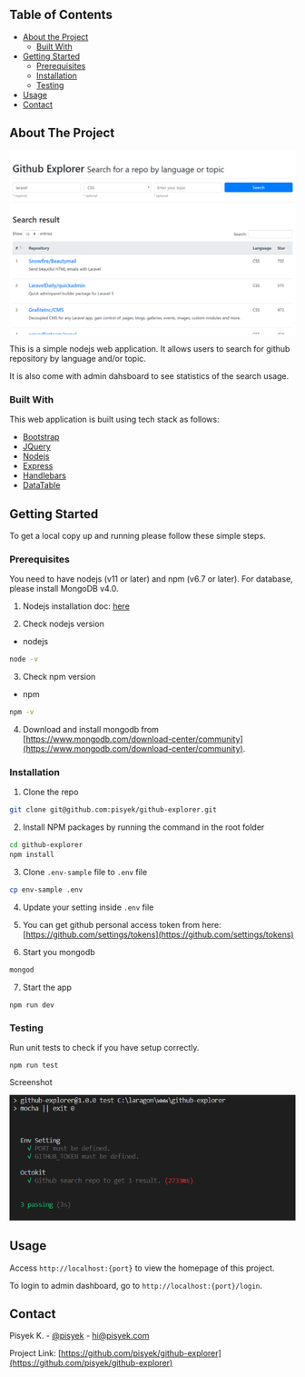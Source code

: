 <!-- TABLE OF CONTENTS -->
## Table of Contents

* [About the Project](#about-the-project)
  * [Built With](#built-with)
* [Getting Started](#getting-started)
  * [Prerequisites](#prerequisites)
  * [Installation](#installation)
  * [Testing](#testing)
* [Usage](#usage)
* [Contact](#contact)



<!-- ABOUT THE PROJECT -->
## About The Project

![screenshot](https://raw.githubusercontent.com/pisyek/github-explorer/master/public/img/screenshot.PNG)

This is a simple nodejs web application. It allows users to search for github repository by language and/or topic.

It is also come with admin dahsboard to see statistics of the search usage.

### Built With

This web application is built using tech stack as follows:
* [Bootstrap](https://getbootstrap.com)
* [JQuery](https://jquery.com)
* [Nodejs](https://nodejs.org)
* [Express](https://expressjs.com)
* [Handlebars](https://handlebarsjs.com)
* [DataTable](https://datatables.net)



<!-- GETTING STARTED -->
## Getting Started

To get a local copy up and running please follow these simple steps.

### Prerequisites

You need to have nodejs (v11 or later) and npm (v6.7 or later). For database, please install MongoDB v4.0.

1. Nodejs installation doc: [here](https://nodejs.org/en/)

2. Check nodejs version
* nodejs
```sh
node -v
```

3. Check npm version 
* npm
```sh
npm -v
```

4. Download and install mongodb from [https://www.mongodb.com/download-center/community](https://www.mongodb.com/download-center/community).

### Installation

1. Clone the repo
```sh
git clone git@github.com:pisyek/github-explorer.git
```

2. Install NPM packages by running the command in the root folder
```sh
cd github-explorer
npm install
```

3. Clone `.env-sample` file to `.env` file
```sh
cp env-sample .env
```

4. Update your setting inside `.env` file

5. You can get github personal access token from here: [https://github.com/settings/tokens](https://github.com/settings/tokens)

6. Start you mongodb
```sh
mongod
```

7. Start the app
```npm
npm run dev
```

<!-- TESTING -->
### Testing

Run unit tests to check if you have setup correctly.
```npm
npm run test
```

Screenshot

![screenshot](https://raw.githubusercontent.com/pisyek/github-explorer/master/public/img/screenshot-test.PNG)

<!-- USAGE EXAMPLES -->
## Usage

Access `http://localhost:{port}` to view the homepage of this project.

To login to admin dashboard, go to `http://localhost:{port}/login`. 

<!-- CONTACT -->
## Contact

Pisyek K. - [@pisyek](https://twitter.com/pisyek) - hi@pisyek.com

Project Link: [https://github.com/pisyek/github-explorer](https://github.com/pisyek/github-explorer)

